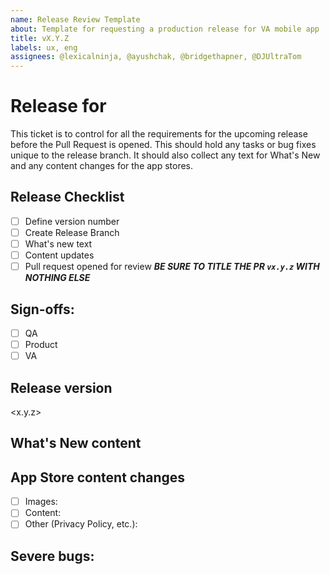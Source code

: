 ```yaml
---
name: Release Review Template
about: Template for requesting a production release for VA mobile app
title: vX.Y.Z
labels: ux, eng
assignees: @lexicalninja, @ayushchak, @bridgethapner, @DJUltraTom 
---
```

# Release for <DATE>
This ticket is to control for all the requirements for the upcoming release before the Pull Request is opened. This should hold any tasks or bug fixes unique to the release branch. It should also collect any text for What's New and any content changes for the app stores.

## Release Checklist

- [ ] Define version number
- [ ] Create Release Branch
- [ ] What's new text
- [ ] Content updates
- [ ] Pull request opened for review ***BE SURE TO TITLE THE PR `vx.y.z` WITH NOTHING ELSE***

## Sign-offs: 
<!-- All groups should check the box when they approve --> 
- [ ] QA 
- [ ] Product
- [ ] VA 

## Release version
<x.y.z>

## What's New content
<!-- Define the content for the What's New sections of the app stores here -->

## App Store content changes
- [ ] Images: 
- [ ] Content:
- [ ] Other (Privacy Policy, etc.):

## Severe bugs:
<!-- Link any severe bug tickets here and indicate if they need review or if they are scheduled/blocked -->

